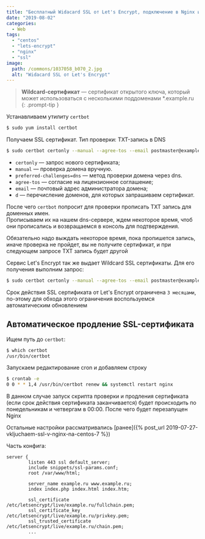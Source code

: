 ```yaml
---
title: "Бесплатный Widacard SSL от Let's Encrypt, подключение в Nginx и авто обновление на Centos 7"
date: "2019-08-02"
categories: 
  - Web
tags: 
  - "centos"
  - "lets-encrypt"
  - "nginx"
  - "ssl"
image:
  path: /commons/1037058_b070_2.jpg
  alt: "Widacard SSL от Let's Encrypt"
---
```


> **Wildcard-сертификат** — сертификат открытого ключа, который может использоваться с несколькими поддоменами *.example.ru
{: .prompt-tip }

Устанавливаем утилиту `certbot`

```sh
$ sudo yum install certbot
```

Получаем SSL сертификат. Тип проверки: TXT-запись в DNS

```sh
$ sudo certbot certonly --manual --agree-tos --email postmaster@example.ru --preferred-challenges=dns -d example.ru -d www.example.ru
```
- `certonly` — запрос нового сертификата;
- `manual` — проверка домена вручную.
- `preferred-challenges=dns` — метод проверки домена через dns.
- `agree-tos` — согласие на лицензионное соглашение;
- `email` — почтовый адрес администратора домена;
- `d` — перечисление доменов, для которых запрашиваем сертификат.

После чего `certbot` попросит для проверки прописать TXT запись для доменных имен.  
Прописываем их на нашем dns-сервере, ждем некоторое время, чтоб они прописались и возвращаемся в консоль для подтверждения.

Обязательно надо выждать некоторое время, пока пропишется запись, иначе проверка не пройдет, вы не получите сертификат, и при следующем запросе TXT запись будет другой

Сервис Let's Encrypt так же выдает Wildcard SSL сертификаты. Для его получения выполним запрос:

```sh
$ sudo certbot certonly --manual --agree-tos --email postmaster@example.ru --preferred-challenges=dns -d example.ru -d *.example.ru
```

Срок действия SSL сертификата от Let's Encrypt ограничена `3 месяцами`, по-этому для обхода этого ограничения воспользуемся автоматическим обновлением

## Автоматическое продление SSL-сертификата

Ищем путь до `certbot`:

```sh
$ which certbot
/usr/bin/certbot
```

Запускаем редактирование cron и добавляем строку

```sh
$ crontab -e
0 0 * * 1,4 /usr/bin/certbot renew && systemctl restart nginx
```

В данном случае запуск скрипта проверки и продления сертификата (если срок действия сертификата заканчивается) будет происходить по понедельникам и четвергам в 00:00. После чего будет перезапущен Nginx

Остальные настройки рассматривались [ранее]({% post_url 2019-07-27-vkljuchaem-ssl-v-nginx-na-centos-7 %})

Часть конфига:

```
server {
        listen 443 ssl default_server;
        include snippets/ssl-params.conf;
        root /var/www/html;

        server_name example.ru www.example.ru;
        index index.php index.html index.htm;

        ssl_certificate /etc/letsencrypt/live/example.ru/fullchain.pem;
        ssl_certificate_key /etc/letsencrypt/live/example.ru/privkey.pem;
        ssl_trusted_certificate /etc/letsencrypt/live/example.ru/chain.pem;
		...
```
